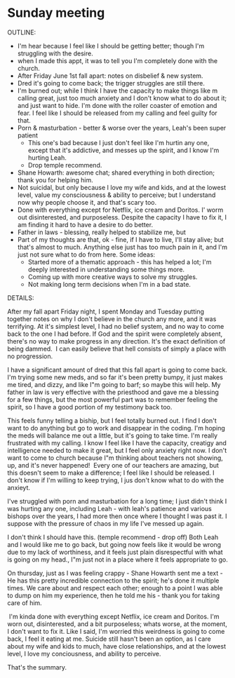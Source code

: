 # Sunday meeting

OUTLINE:

* I'm hear because I feel like I should be getting better; though I'm struggling with the desire.
* when I made this appt, it was to tell you I'm completely done with the church.
* After Friday June 1st fall apart: notes on disbelief & new system.
* Dred it's going to come back; the trigger struggles are still there.
* I'm burned out; while I think I have the capacity to make things like m calling great, just too much anxiety and I don't know what to do about it; and just want to hide. I'm done with the roller coaster of emotion and fear. I feel like I should be released from my calling and feel guilty for that.
* Porn & masturbation - better & worse over the years, Leah's been super patient
	* This one's bad because I just don't feel like I'm hurtin any one, except that it's addictive, and messes up the spirit, and I know I'm hurting Leah.
	* Drop temple recommend.
* Shane Howarth: awesome chat; shared everything in both direction; thank you for helping him.
* Not suicidal, but only because I love my wife and kids, and at the lowest level, value my consciousness & ability to perceive; but I understand now why people choose it, and that's scary too.
* Done with everything except for Netflix, ice cream and Doritos. I' worm out disinterested, and purposeless. Despite the capacity I have to fix it, I am finding it hard to have a desire to do better.
* Father in laws - blessing, really helped to stabilize me, but 
* Part of my thoughts are that, ok - fine, if I have to live, I'll stay alive; but that's almost to much. Anything else just has too much pain in it, and I'm just not sure what to do from here. Some ideas:
	* Started more of a thematic approach - this has helped a lot; I'm deeply interested in understanding some things more.
	* Coming up with more creative ways to solve my struggles.
	* Not making long term decisions when I'm in a bad state.
		

DETAILS:

After my fall apart Friday night, I spent Monday and Tuesday putting together notes on why I don't believe in the church any more, and it was terrifying. At it's simplest level, I had no belief system, and no way to come back to the one I had before. If God and the spirit were completely absent, there's no way to make progress in any direction. It's the exact definition of being dammed.  I can easily believe that hell consists of simply a place with no progression.

I have a significant amount of dred that this fall apart is going to come back. I'm trying some new meds, and so far it's been pretty bumpy, it just makes me tired, and dizzy, and like I"m going to barf; so maybe this will help. My father in law is very effective with the priesthood and gave me a blessing for a few things, but the most powerful part was to remember feeling the spirit, so I have a good portion of my testimony back too.

This feels funny telling a biship, but I feel totally burned out. I find I don't want to do anything but go to work and disappear in the coding. I'm hoping the meds will balance me out a little, but it's going to take time. I'm really frustrated with my calling. I know I feel like I have the capacity, creatigy and intelligence needed to make it great, but I feel only anxiety right now. I don't want to come to church because I"m thinking about teachers not showing, up, and it's never happened!  Every one of our teachers are amazing, but this doesn't seem to make a difference; I feel like I should be released. I don't know if I'm willing to keep trying, I jus don't know what to do with the anxieyt.

I've struggled with porn and masturbation for a long time; I just didn't think I was hurting any one, including Leah - with leah's patience and various bishops over the years, I had more then once where I thought I was past it. I suppose with the pressure of chaos in my life I've messed up again.

I don't think I should have this.
(temple recommend - drop off)
Both Leah and I would like me to go back, but going now feels like it would be wrong due to my lack of worthiness, and it feels just plain disrespectful with what is going on my head., I"m just not in a place where it feels appropriate to go.

On thursday, just as I was feeling crappy - Shane Howarth sent me a text - He has this pretty incredible connection to the spirit; he's done it multiple times. We care about and respect each other; enough to a point I was able to dump on him my experience, then he told me his - thank you for taking care of him.

 I'm kinda done with everything except Netflix, ice cream and Doritos. I'm worn out, disinterested, and a bit purposeless; whats worse, at the moment, I don't want to fix it. Like I said, I'm worried this weirdness is going to come back, I feel it eating at me. Suicide still hasn't been an option, as I care about my wife and kids to much, have close relationships, and at the lowest level, I love my conciousness, and ability to perceive.

That's the summary.
